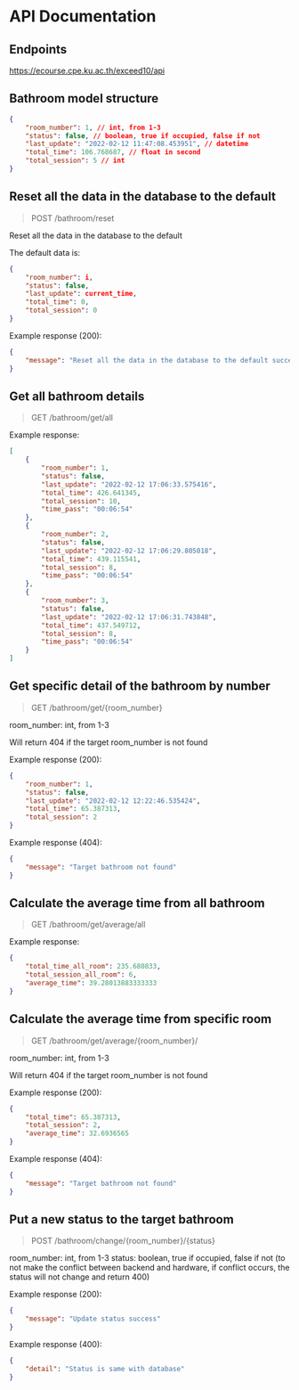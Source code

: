 # API Documentation

## Endpoints

https://ecourse.cpe.ku.ac.th/exceed10/api

## Bathroom model structure

```json
{
    "room_number": 1, // int, from 1-3
    "status": false, // boolean, true if occupied, false if not
    "last_update": "2022-02-12 11:47:08.453951", // datetime
    "total_time": 106.768687, // float in second
    "total_session": 5 // int
}
```

## Reset all the data in the database to the default

> POST /bathroom/reset

Reset all the data in the database to the default

The default data is:

```json
{
    "room_number": i,
    "status": false,
    "last_update": current_time,
    "total_time": 0,
    "total_session": 0
}
```

Example response (200):

```json
{
    "message": "Reset all the data in the database to the default successfully"
}
```

## Get all bathroom details

> GET /bathroom/get/all

Example response:

```json
[
    {
        "room_number": 1,
        "status": false,
        "last_update": "2022-02-12 17:06:33.575416",
        "total_time": 426.641345,
        "total_session": 10,
        "time_pass": "00:06:54"
    },
    {
        "room_number": 2,
        "status": false,
        "last_update": "2022-02-12 17:06:29.805018",
        "total_time": 439.115541,
        "total_session": 8,
        "time_pass": "00:06:54"
    },
    {
        "room_number": 3,
        "status": false,
        "last_update": "2022-02-12 17:06:31.743848",
        "total_time": 437.549712,
        "total_session": 8,
        "time_pass": "00:06:54"
    }
]
```

## Get specific detail of the bathroom by number

> GET /bathroom/get/{room_number}

room_number: int, from 1-3

Will return 404 if the target room_number is not found

Example response (200):
```json
{
    "room_number": 1,
    "status": false,
    "last_update": "2022-02-12 12:22:46.535424",
    "total_time": 65.387313,
    "total_session": 2
}
```

Example response (404):
```json
{
    "message": "Target bathroom not found"
}
```

## Calculate the average time from all bathroom

> GET /bathroom/get/average/all

Example response:

```json
{
    "total_time_all_room": 235.680833,
    "total_session_all_room": 6,
    "average_time": 39.28013883333333
}
```

## Calculate the average time from specific room

> GET /bathroom/get/average/{room_number}/

room_number: int, from 1-3

Will return 404 if the target room_number is not found

Example response (200):

```json
{
    "total_time": 65.387313,
    "total_session": 2,
    "average_time": 32.6936565
}
```

Example response (404):
```json
{
    "message": "Target bathroom not found"
}
```

## Put a new status to the target bathroom

> POST /bathroom/change/{room_number}/{status}

room_number: int, from 1-3
status: boolean, true if occupied, false if not (to not make the conflict between backend and hardware, if conflict occurs, the status will not change and return 400)

Example response (200):

```json
{
    "message": "Update status success"
}
```

Example response (400):

```json
{
    "detail": "Status is same with database"
}
```